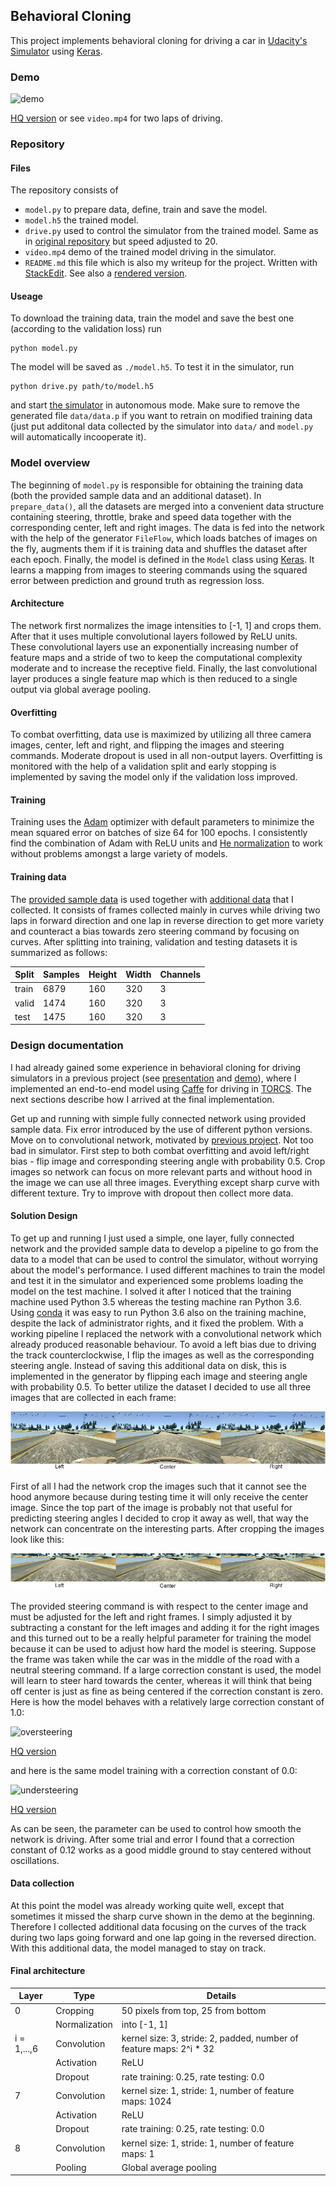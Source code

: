 
## Behavioral Cloning

This project implements behavioral cloning for driving a car in [Udacity's Simulator](https://github.com/udacity/self-driving-car-sim) using [Keras](https://keras.io/). 

### Demo
![demo](imgs/demo.gif)

[HQ version](https://gfycat.com/HorribleTintedAmphibian) or see `video.mp4` for two laps of driving.

### Repository

#### Files
The repository consists of

- `model.py` to prepare data, define, train and save the model.
- `model.h5` the trained model.
- `drive.py` used to control the simulator from the trained model. Same as in [original repository](https://github.com/udacity/CarND-Behavioral-Cloning-P3) but speed adjusted to 20.
- `video.mp4` demo of the trained model driving in the simulator.
- `README.md` this file which is also my writeup for the project. Written with [StackEdit](https://stackedit.io/). See also a [rendered version](https://github.com/pesser/behavioral_cloning).

#### Useage
To download the training data, train the model and save the best one (according to the validation loss) run

    python model.py

The model will be saved as `./model.h5`. To test it in the simulator, run

    python drive.py path/to/model.h5

and start [the simulator](https://github.com/udacity/self-driving-car-sim) in autonomous mode. Make sure to remove the generated file `data/data.p` if you want to retrain on modified training data (just put additonal data collected by the simulator into `data/` and `model.py` will automatically incooperate it).

### Model overview
The beginning of `model.py` is responsible for obtaining the training data (both the provided sample data and an additional dataset). In `prepare_data()`, all the datasets are merged into a convenient data structure containing steering, throttle, brake and speed data together with the corresponding center, left and right images. The data is fed into the network with the help of the generator `FileFlow`, which loads batches of images on the fly, augments them if it is training data and shuffles the dataset after each epoch. Finally, the model is defined in the `Model` class using [Keras](https://keras.io/). It learns a mapping from images to steering commands using the squared error between prediction and ground truth as regression loss.

#### Architecture
The network first normalizes the image intensities to [-1, 1] and crops them. After that it uses multiple convolutional layers followed by ReLU units. These convolutional layers use an exponentially increasing number of feature maps and a stride of two to keep the computational complexity moderate and to increase the receptive field. Finally, the last convolutional layer produces a single feature map which is then reduced to a single output via global average pooling.

#### Overfitting
To combat overfitting, data use is maximized by utilizing all three camera images, center, left and right, and flipping the images and steering commands. Moderate dropout is used in all non-output layers. Overfitting is monitored with the help of a validation split and early stopping is implemented by saving the model only if the validation loss improved.
#### Training
Training uses the [Adam](https://arxiv.org/abs/1412.6980) optimizer with default parameters to minimize the mean squared error on batches of size 64 for 100 epochs. I consistently find the combination of Adam with ReLU units and [He normalization](https://arxiv.org/abs/1502.01852) to work without problems amongst a large variety of models.

#### Training data
The [provided sample data](https://d17h27t6h515a5.cloudfront.net/topher/2016/December/584f6edd_data/data.zip) is used together with [additional data](https://drive.google.com/open?id=0B_2YVqPvaFeTSmtBUDlGcHhTWWc) that I collected. It consists of frames collected mainly in curves while driving two laps in forward direction and one lap in reverse direction to get more variety and counteract a bias towards zero steering command by focusing on curves. After splitting into training, validation and testing datasets it is summarized as follows:

|  Split   | Samples  |  Height  |  Width   | Channels |
|----------|----------|----------|----------|----------|
|  train   |   6879   |   160    |   320    |    3     |
|  valid   |   1474   |   160    |   320    |    3     |
|   test   |   1475   |   160    |   320    |    3     |

### Design documentation
I had already gained some experience in behavioral cloning for driving simulators in a previous project (see [presentation](https://drive.google.com/file/d/0B_2YVqPvaFeTQjJ1b2I1Q1NLQXc/view?usp=sharing) and [demo](https://gfycat.com/ResponsibleHeavenlyAiredaleterrier)), where I implemented an end-to-end model using [Caffe](http://caffe.berkeleyvision.org/) for driving in [TORCS](http://torcs.sourceforge.net/). The next sections describe how I arrived at the final implementation.

Get up and running with simple fully connected network using provided sample data. Fix error introduced by the use of different python versions. Move on to convolutional network, motivated by [previous project](https://drive.google.com/file/d/0B_2YVqPvaFeTQjJ1b2I1Q1NLQXc/view?usp=sharing). Not too bad in simulator. First step to both combat overfitting and avoid left/right bias - flip image and corresponding steering angle with probability 0.5. Crop images so network can focus on more relevant parts and without hood in the image we can use all three images. Everything except sharp curve with different texture. Try to improve with dropout then collect more data.
#### Solution Design
To get up and running I just used a simple, one layer, fully connected network and the provided sample data to develop a pipeline to go from the data to a model that can be used to control the simulator, without worrying about the model's performance. I used different machines to train the model and test it in the simulator and experienced some problems loading the model on the test machine. I solved it after I noticed that the training machine used Python 3.5 whereas the testing machine ran Python 3.6. Using [conda](https://conda.io/docs/) it was easy to run Python 3.6 also on the training machine, despite the lack of administrator rights, and it fixed the problem.
With a working pipeline I replaced the network with a convolutional network which already produced reasonable behaviour. To avoid a left bias due to driving the track counterclockwise, I flip the images as well as the corresponding steering angle. Instead of saving this additional data on disk, this is implemented in the generator by flipping each image and steering angle with probability 0.5. To better utilize the dataset I decided to use all three images that are collected in each frame:

![datasamples](imgs/datasamples.png)

First of all I had the network crop the images such that it cannot see the hood anymore because during testing time it will only receive the center image. Since the top part of the image is probably not that useful for predicting steering angles I decided to crop it away as well, that way the network can concentrate on the interesting parts. After cropping the images look like this:

![datasamples cropped](imgs/datasamples_cropped.png)

The provided steering command is with respect to the center image and must be adjusted for the left and right frames. I simply adjusted it by subtracting a constant for the left images and adding it for the right images and this turned out to be a really helpful parameter for training the model because it can be used to adjust how hard the model is steering. Suppose the frame was taken while the car was in the middle of the road with a neutral steering command. If a large correction constant is used, the model will learn to steer hard towards the center, whereas it will think that being off center is just as fine as being centered if the correction constant is zero. Here is how the model behaves with a relatively large correction constant of 1.0:

![oversteering](imgs/oversteering.gif)

[HQ version](https://gfycat.com/EquatorialGaseousChinesecrocodilelizard)

and here is the same model training with a correction constant of 0.0:

![understeering](imgs/understeering.gif)

[HQ version](https://gfycat.com/BossyGargantuanIndianrockpython)

As can be seen, the parameter can be used to control how smooth the network is driving. After some trial and error I found that a correction constant of 0.12 works as a good middle ground to stay centered without oscillations.

#### Data collection
At this point the model was already working quite well, except that sometimes it missed the sharp curve shown in the demo at the beginning. Therefore I collected additional data focusing on the curves of the track during two laps going forward and one lap going in the reversed direction. With this additional data, the model managed to stay on track.

#### Final architecture

| Layer       | Type                    |         Details                          |
|-------------|-------------------------|------------------------------------------|
| 0           |    Cropping             |   50 pixels from top, 25 from bottom     |
|             |    Normalization        |   into [-1, 1]                           |
| i = 1,...,6 |    Convolution          |   kernel size: 3, stride: 2, padded, number of feature maps: 2^i * 32  |
|             |    Activation           |   ReLU                                   |
|             |    Dropout              |   rate training: 0.25, rate testing: 0.0 |
| 7           |    Convolution          |   kernel size: 1, stride: 1, number of feature maps: 1024  |
|             |    Activation           |   ReLU                                   |
|             |    Dropout              |   rate training: 0.25, rate testing: 0.0 |
| 8           |    Convolution          |   kernel size: 1, stride: 1, number of feature maps: 1  |
|             |    Pooling              |   Global average pooling                 |
